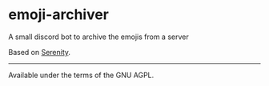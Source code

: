 # emoji-archiver

A small discord bot to archive the emojis from a server

Based on [Serenity](https://github.com/serenity-rs/serenity).

---

Available under the terms of the GNU AGPL.
